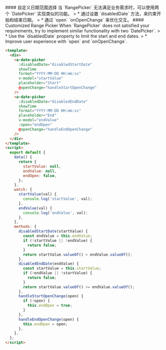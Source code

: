 <cn>
#### 自定义日期范围选择
当 `RangePicker` 无法满足业务需求时，可以使用两个 `DatePicker` 实现类似的功能。
> * 通过设置 `disabledDate` 方法，来约束开始和结束日期。
> * 通过 `open` `onOpenChange` 来优化交互。
</cn>

<us>
#### Customized Range Picker
When `RangePicker` does not satisfied your requirements, try to implement similar functionality with two `DatePicker`.
> * Use the `disabledDate` property to limit the start and end dates.
> * Improve user experience with `open` and `onOpenChange`.
</us>

```html
<template>
  <div>
    <a-date-picker
      :disabledDate="disabledStartDate"
      showTime
      format="YYYY-MM-DD HH:mm:ss"
      v-model="startValue"
      placeholder="Start"
      @openChange="handleStartOpenChange"
    />
    <a-date-picker
      :disabledDate="disabledEndDate"
      showTime
      format="YYYY-MM-DD HH:mm:ss"
      placeholder="End"
      v-model="endValue"
      :open="endOpen"
      @openChange="handleEndOpenChange"
    />
  </div>
</template>
<script>
  export default {
    data() {
      return {
        startValue: null,
        endValue: null,
        endOpen: false,
      };
    },
    watch: {
      startValue(val) {
        console.log('startValue', val);
      },
      endValue(val) {
        console.log('endValue', val);
      },
    },
    methods: {
      disabledStartDate(startValue) {
        const endValue = this.endValue;
        if (!startValue || !endValue) {
          return false;
        }
        return startValue.valueOf() > endValue.valueOf();
      },
      disabledEndDate(endValue) {
        const startValue = this.startValue;
        if (!endValue || !startValue) {
          return false;
        }
        return startValue.valueOf() >= endValue.valueOf();
      },
      handleStartOpenChange(open) {
        if (!open) {
          this.endOpen = true;
        }
      },
      handleEndOpenChange(open) {
        this.endOpen = open;
      },
    },
  };
</script>
```
